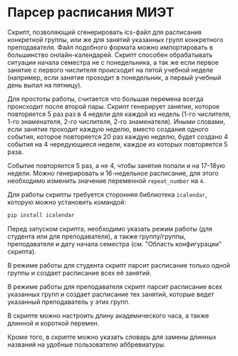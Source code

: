 # Парсер расписания МИЭТ

Скрипт, позволяющий сгенерировать ics-файл для расписания конкретной группы, или же для занятий указанных групп конкретного преподавателя. Файл подобного формата можно импортировать в большинство онлайн-календарей. Скрипт способен обрабатывать ситуации начала семестра не с понедельника, а так же если первое занятие с первого числителя происходит на пятой учебной неделе (например, если занятие проходит в понедельник, а первый учебный день выпал на пятницу).

Для простоты работы, считается что большая перемена всегда происходит после второй пары. Скрипт генерирует занятие, которое повторяется 5 раз раз в 4 недели для каждой из недель (1-го числителя, 1-го знаменателя, 2-го числителя, 2-го знаменателя). Иными словами, если занятие проходит каждую неделю, вместо создания одного события, которое повторяется 20 раз каждую неделю, будет создано 4 события на 4 чередующиеся недели, каждое из которых повторяется 5 раза.

Событие повторяется 5 раз, а не 4, чтобы занятия попали и на 17-18ую недели. Можно генерировать и 16-недельное расписание, для этого необходимо изменить значение переменной `repeat_number` на `4`.

Для работы скрипты требуется сторонняя библиотека `icalendar`, которую можно установить командой:

```bash
pip install icalendar
```

Перед запуском скрипта, необходимо указать режим работы (для студента или для преподавателя), а также группу/группы, преподавателя и дату начала семестра (см. "Область конфигурации" скрипта).

В режиме работы для студента скрипт парсит расписание только одной группы и создает расписание всех её занятий.

В режиме работы для преподавателя скрипт парсит расписание всех указанных групп и создает расписание тех занятий, которые ведет указанный преподаватель у этих групп.

В скрипте можно настроить длину академического часа, а также длинной и короткой перемен.

Кроме того, в скрипте можно указать словарь для замены длинных названий на удобные пользователю аббревиатуры.
